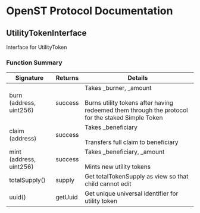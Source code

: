 # OpenST Protocol Documentation

## UtilityTokenInterface


Interface for UtilityToken

### Function Summary

Signature | Returns | Details
--- | --- | ---
burn<br/>(address, uint256) | success | Takes _burner, _amount<br/><br/>Burns utility tokens after having redeemed them through the protocol for the staked Simple Token
claim<br/>(address) | success | Takes _beneficiary<br/><br/>Transfers full claim to beneficiary
mint<br/>(address, uint256) | success | Takes _beneficiary, _amount<br/><br/>Mints new utility tokens
totalSupply() | supply | Get totalTokenSupply as view so that child cannot edit
uuid() | getUuid | Get unique universal identifier for utility token

